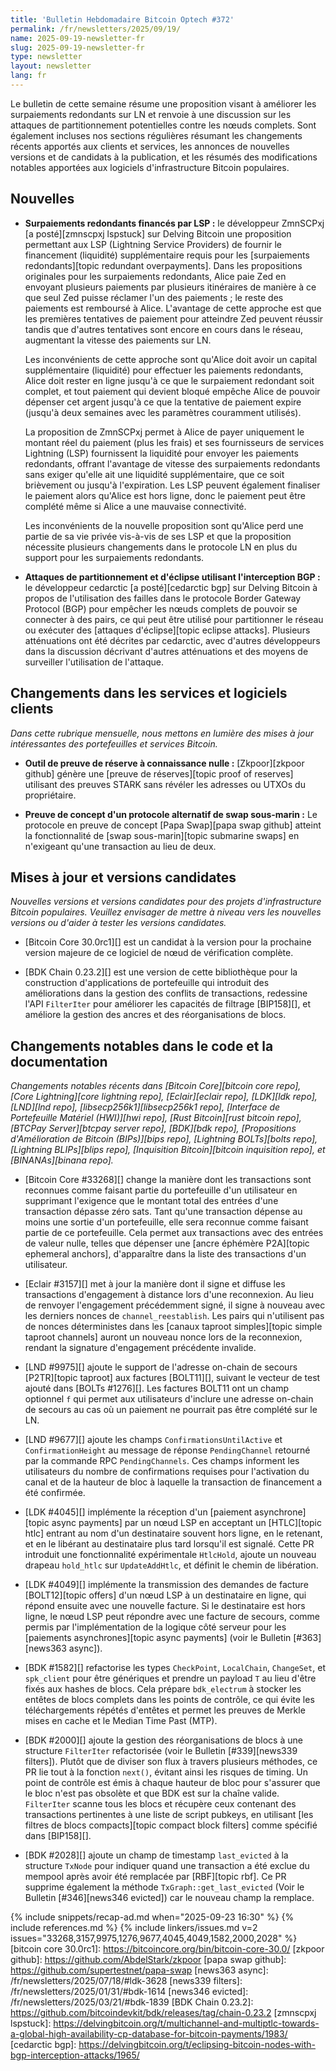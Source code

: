 ```yaml
---
title: 'Bulletin Hebdomadaire Bitcoin Optech #372'
permalink: /fr/newsletters/2025/09/19/
name: 2025-09-19-newsletter-fr
slug: 2025-09-19-newsletter-fr
type: newsletter
layout: newsletter
lang: fr
---
```

Le bulletin de cette semaine résume une proposition visant à améliorer les surpaiements redondants
sur LN et renvoie à une discussion sur les attaques de partitionnement potentielles contre les nœuds
complets. Sont également incluses nos sections régulières résumant les changements récents apportés aux clients et services, les
annonces de nouvelles versions et de candidats à la publication, et les résumés des modifications
notables apportées aux logiciels d'infrastructure Bitcoin populaires.

## Nouvelles

- **Surpaiements redondants financés par LSP :** le développeur ZmnSCPxj
  [a posté][zmnscpxj lspstuck] sur Delving Bitcoin une proposition permettant
  aux LSP (Lightning Service Providers) de fournir le financement (liquidité) supplémentaire requis
  pour les [surpaiements redondants][topic redundant overpayments]. Dans les
  propositions originales pour les surpaiements redondants, Alice paie Zed en
  envoyant plusieurs paiements par plusieurs itinéraires de manière à ce que seul
  Zed puisse réclamer l'un des paiements ; le reste des paiements est
  remboursé à Alice. L'avantage de cette approche est que les premières
  tentatives de paiement pour atteindre Zed peuvent réussir tandis que d'autres tentatives
  sont encore en cours dans le réseau, augmentant la vitesse des paiements
  sur LN.

  Les inconvénients de cette approche sont qu'Alice doit avoir un capital
  supplémentaire (liquidité) pour effectuer les paiements redondants, Alice doit rester en ligne
  jusqu'à ce que le surpaiement redondant soit complet, et tout paiement qui devient
  bloqué empêche Alice de pouvoir dépenser cet argent jusqu'à ce que la
  tentative de paiement expire (jusqu'à deux semaines avec les paramètres
  couramment utilisés).

  La proposition de ZmnSCPxj permet à Alice de payer uniquement le montant réel du
  paiement (plus les frais) et ses fournisseurs de services Lightning (LSP) fournissent la
  liquidité pour envoyer les paiements redondants, offrant l'avantage de vitesse des surpaiements
  redondants sans exiger qu'elle ait
  une liquidité supplémentaire, que ce soit brièvement ou jusqu'à l'expiration. Les LSP peuvent
  également finaliser le paiement alors qu'Alice est hors ligne, donc le paiement
  peut être complété même si Alice a une mauvaise connectivité.

  Les inconvénients de la nouvelle proposition sont qu'Alice perd une partie de sa vie privée
  vis-à-vis de ses LSP et que la proposition nécessite plusieurs changements dans le protocole LN
  en plus du support pour les surpaiements redondants.

- **Attaques de partitionnement et d'éclipse utilisant l'interception BGP :** le développeur
  cedarctic [a posté][cedarctic bgp] sur Delving Bitcoin à propos de l'utilisation des failles
  dans le protocole Border Gateway Protocol (BGP) pour empêcher les nœuds complets de pouvoir
  se connecter à des pairs, ce qui peut être utilisé pour partitionner le réseau
  ou exécuter des [attaques d'éclipse][topic eclipse attacks]. Plusieurs
  atténuations ont été décrites par cedarctic, avec d'autres développeurs dans la
  discussion décrivant d'autres atténuations et des moyens de surveiller l'utilisation
  de l'attaque.

## Changements dans les services et logiciels clients

*Dans cette rubrique mensuelle, nous mettons en lumière des mises à jour intéressantes des
portefeuilles et services Bitcoin.*

- **Outil de preuve de réserve à connaissance nulle :**
  [Zkpoor][zkpoor github] génère une [preuve de réserves][topic proof of reserves]
  utilisant des preuves STARK sans révéler les adresses ou UTXOs du propriétaire.

- **Preuve de concept d'un protocole alternatif de swap sous-marin :**
  Le protocole en preuve de concept [Papa Swap][papa swap github] atteint la fonctionnalité de
  [swap sous-marin][topic submarine swaps] en n'exigeant qu'une transaction au lieu de deux.

## Mises à jour et versions candidates

_Nouvelles versions et versions candidates pour des projets d'infrastructure Bitcoin populaires.
Veuillez envisager de mettre à niveau vers les nouvelles versions ou d'aider à tester les versions candidates._

- [Bitcoin Core 30.0rc1][] est un candidat à la version pour la prochaine version majeure de ce
  logiciel de nœud de vérification complète.

- [BDK Chain 0.23.2][] est une version de cette bibliothèque pour la construction d'applications de
  portefeuille qui introduit des améliorations dans la gestion des conflits de transactions, redessine
  l'API `FilterIter` pour améliorer les capacités de filtrage [BIP158][], et améliore la gestion des
  ancres et des réorganisations de blocs.

## Changements notables dans le code et la documentation

_Changements notables récents dans [Bitcoin Core][bitcoin core repo], [Core Lightning][core
lightning repo], [Eclair][eclair repo], [LDK][ldk repo], [LND][lnd repo],
[libsecp256k1][libsecp256k1 repo], [Interface de Portefeuille Matériel (HWI)][hwi repo], [Rust
Bitcoin][rust bitcoin repo], [BTCPay Server][btcpay server repo], [BDK][bdk repo], [Propositions
d'Amélioration de Bitcoin (BIPs)][bips repo], [Lightning BOLTs][bolts repo], [Lightning BLIPs][blips
repo], [Inquisition Bitcoin][bitcoin inquisition repo], et [BINANAs][binana repo]._

- [Bitcoin Core #33268][] change la manière dont les transactions sont reconnues comme faisant
  partie du portefeuille d'un utilisateur en supprimant l'exigence que le montant total des entrées
  d'une transaction dépasse zéro sats. Tant qu'une transaction dépense au moins une sortie d'un
  portefeuille, elle sera reconnue comme faisant partie de ce portefeuille. Cela permet aux
  transactions avec des entrées de valeur nulle, telles que dépenser une [ancre éphémère P2A][topic
  ephemeral anchors], d'apparaître dans la liste des transactions d'un utilisateur.

- [Eclair #3157][] met à jour la manière dont il signe et diffuse les transactions d'engagement à
  distance lors d'une reconnexion. Au lieu de renvoyer l'engagement précédemment signé, il signe à
  nouveau avec les derniers nonces de `channel_reestablish`. Les pairs qui n'utilisent pas de nonces
  déterministes dans les [canaux taproot simples][topic simple taproot channels] auront un nouveau nonce
  lors de la reconnexion, rendant la signature d'engagement précédente invalide.

- [LND #9975][] ajoute le support de l'adresse on-chain de secours [P2TR][topic taproot] aux
  factures [BOLT11][], suivant le vecteur de test ajouté dans [BOLTs #1276][]. Les factures BOLT11 ont
  un champ optionnel `f` qui permet aux utilisateurs d'inclure une adresse on-chain de secours au cas
  où un paiement ne pourrait pas être complété sur le LN.

- [LND #9677][] ajoute les champs `ConfirmationsUntilActive` et `ConfirmationHeight` au message de
  réponse `PendingChannel` retourné par la commande RPC `PendingChannels`. Ces champs informent les
  utilisateurs du nombre de confirmations requises pour l'activation du canal et de la hauteur de bloc
  à laquelle la transaction de financement a été confirmée.

- [LDK #4045][] implémente la réception d'un [paiement asynchrone][topic async payments] par un nœud
  LSP en acceptant un [HTLC][topic htlc] entrant au nom d'un destinataire souvent hors ligne, en le
  retenant, et en le libérant au destinataire plus tard lorsqu'il est signalé. Cette PR introduit une
  fonctionnalité expérimentale `HtlcHold`, ajoute un nouveau drapeau `hold_htlc` sur `UpdateAddHtlc`,
  et définit le chemin de libération.

- [LDK #4049][] implémente la transmission des demandes de facture [BOLT12][topic offers] d'un nœud
  LSP à un destinataire en ligne, qui répond ensuite avec une nouvelle facture. Si le destinataire est
  hors ligne, le nœud LSP peut répondre avec une facture de secours, comme permis par l'implémentation
  de la logique côté serveur pour les [paiements asynchrones][topic async payments] (voir le Bulletin
  [#363][news363 async]).

- [BDK #1582][] refactorise les types `CheckPoint`, `LocalChain`, `ChangeSet`, et `spk_client` pour
  être génériques et prendre un payload `T` au lieu d'être fixés aux hashes de blocs. Cela prépare
  `bdk_electrum` à stocker les entêtes de blocs complets dans les points de contrôle, ce qui évite les
  téléchargements répétés d'entêtes et permet les preuves de Merkle mises en cache et le Median Time
  Past (MTP).

- [BDK #2000][] ajoute la gestion des réorganisations de blocs à une structure `FilterIter`
  refactorisée (voir le Bulletin [#339][news339 filters]). Plutôt que de diviser son flux à travers
  plusieurs méthodes, ce PR lie tout à la fonction `next()`, évitant ainsi les risques de timing. Un
  point de contrôle est émis à chaque hauteur de bloc pour s'assurer que le bloc n'est pas obsolète et
  que BDK est sur la chaîne valide. `FilterIter` scanne tous les blocs et récupère ceux contenant des
  transactions pertinentes à une liste de script pubkeys, en utilisant [les filtres de blocs
  compacts][topic compact block filters] comme spécifié dans [BIP158][].

- [BDK #2028][] ajoute un champ de timestamp `last_evicted` à la structure `TxNode` pour indiquer
  quand une transaction a été exclue du mempool après avoir été remplacée par [RBF][topic rbf]. Ce PR
  supprime également la méthode `TxGraph::get_last_evicted` (Voir le Bulletin [#346][news346 evicted])
  car le nouveau champ la remplace.

{% include snippets/recap-ad.md when="2025-09-23 16:30" %}
{% include references.md %}
{% include linkers/issues.md v=2 issues="33268,3157,9975,1276,9677,4045,4049,1582,2000,2028" %}
[bitcoin core 30.0rc1]: https://bitcoincore.org/bin/bitcoin-core-30.0/
[zkpoor github]: https://github.com/AbdelStark/zkpoor
[papa swap github]: https://github.com/supertestnet/papa-swap
[news363 async]: /fr/newsletters/2025/07/18/#ldk-3628
[news339 filters]: /fr/newsletters/2025/01/31/#bdk-1614
[news346 evicted]: /fr/newsletters/2025/03/21/#bdk-1839
[BDK Chain 0.23.2]: https://github.com/bitcoindevkit/bdk/releases/tag/chain-0.23.2
[zmnscpxj lspstuck]: https://delvingbitcoin.org/t/multichannel-and-multiptlc-towards-a-global-high-availability-cp-database-for-bitcoin-payments/1983/
[cedarctic bgp]: https://delvingbitcoin.org/t/eclipsing-bitcoin-nodes-with-bgp-interception-attacks/1965/

